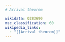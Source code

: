 ```yaml
---
# Arrival theorem

wikidata: Q283690
msc_classification: 60
wikipedia_links:
  - "[[Arrival theorem]]"
---
```

